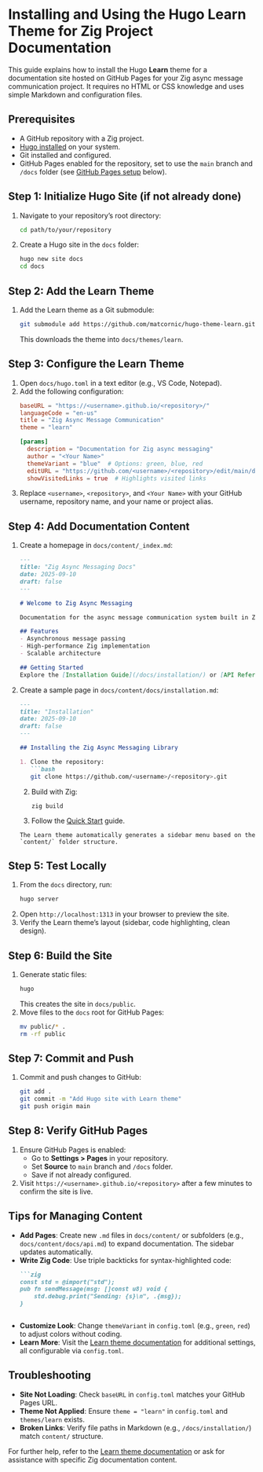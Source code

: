 # Installing and Using the Hugo Learn Theme for Zig Project Documentation

This guide explains how to install the Hugo **Learn** theme for a documentation site hosted on GitHub Pages for your Zig async message communication project. It requires no HTML or CSS knowledge and uses simple Markdown and configuration files.

## Prerequisites
- A GitHub repository with a Zig project.
- [Hugo installed](https://gohugo.io/installation/) on your system.
- Git installed and configured.
- GitHub Pages enabled for the repository, set to use the `main` branch and `/docs` folder (see [GitHub Pages setup](#github-pages-setup) below).

## Step 1: Initialize Hugo Site (if not already done)
1. Navigate to your repository’s root directory:
   ```bash
   cd path/to/your/repository
   ```
2. Create a Hugo site in the `docs` folder:
   ```bash
   hugo new site docs
   cd docs
   ```

## Step 2: Add the Learn Theme
1. Add the Learn theme as a Git submodule:
   ```bash
   git submodule add https://github.com/matcornic/hugo-theme-learn.git themes/learn
   ```
   This downloads the theme into `docs/themes/learn`.

## Step 3: Configure the Learn Theme
1. Open `docs/hugo.toml` in a text editor (e.g., VS Code, Notepad).
2. Add the following configuration:
   ```toml
   baseURL = "https://<username>.github.io/<repository>/"
   languageCode = "en-us"
   title = "Zig Async Message Communication"
   theme = "learn"

   [params]
     description = "Documentation for Zig async messaging"
     author = "<Your Name>"
     themeVariant = "blue"  # Options: green, blue, red
     editURL = "https://github.com/<username>/<repository>/edit/main/docs/content"
     showVisitedLinks = true  # Highlights visited links
   ```
3. Replace `<username>`, `<repository>`, and `<Your Name>` with your GitHub username, repository name, and your name or project alias.

## Step 4: Add Documentation Content
1. Create a homepage in `docs/content/_index.md`:
   ```markdown
   ---
   title: "Zig Async Messaging Docs"
   date: 2025-09-10
   draft: false
   ---

   # Welcome to Zig Async Messaging

   Documentation for the async message communication system built in Zig.

   ## Features
   - Asynchronous message passing
   - High-performance Zig implementation
   - Scalable architecture

   ## Getting Started
   Explore the [Installation Guide](/docs/installation/) or [API Reference](/docs/api/).
   ```
2. Create a sample page in `docs/content/docs/installation.md`:
   ```markdown
   ---
   title: "Installation"
   date: 2025-09-10
   draft: false
   ---

   ## Installing the Zig Async Messaging Library

   1. Clone the repository:
      ```bash
      git clone https://github.com/<username>/<repository>.git
      ```
    2. Build with Zig:
       ```zig
       zig build
       ```
    3. Follow the [Quick Start](/docs/quickstart/) guide.
   ```
   The Learn theme automatically generates a sidebar menu based on the `content/` folder structure.

## Step 5: Test Locally
1. From the `docs` directory, run:
   ```bash
   hugo server
   ```
2. Open `http://localhost:1313` in your browser to preview the site.
3. Verify the Learn theme’s layout (sidebar, code highlighting, clean design).

## Step 6: Build the Site
1. Generate static files:
   ```bash
   hugo
   ```
   This creates the site in `docs/public`.
2. Move files to the `docs` root for GitHub Pages:
   ```bash
   mv public/* .
   rm -rf public
   ```

## Step 7: Commit and Push
1. Commit and push changes to GitHub:
   ```bash
   git add .
   git commit -m "Add Hugo site with Learn theme"
   git push origin main
   ```

## Step 8: Verify GitHub Pages
1. Ensure GitHub Pages is enabled:
    - Go to **Settings > Pages** in your repository.
    - Set **Source** to `main` branch and `/docs` folder.
    - Save if not already configured.
2. Visit `https://<username>.github.io/<repository>` after a few minutes to confirm the site is live.

## Tips for Managing Content
- **Add Pages**: Create new `.md` files in `docs/content/` or subfolders (e.g., `docs/content/docs/api.md`) to expand documentation. The sidebar updates automatically.
- **Write Zig Code**: Use triple backticks for syntax-highlighted code:
  ```markdown
  ```zig
  const std = @import("std");
  pub fn sendMessage(msg: []const u8) void {
      std.debug.print("Sending: {s}\n", .{msg});
  }
  ```
  ```
- **Customize Look**: Change `themeVariant` in `config.toml` (e.g., `green`, `red`) to adjust colors without coding.
- **Learn More**: Visit the [Learn theme documentation](https://learn.netlify.app/) for additional settings, all configurable via `config.toml`.

## Troubleshooting
- **Site Not Loading**: Check `baseURL` in `config.toml` matches your GitHub Pages URL.
- **Theme Not Applied**: Ensure `theme = "learn"` in `config.toml` and `themes/learn` exists.
- **Broken Links**: Verify file paths in Markdown (e.g., `/docs/installation/`) match `content/` structure.

For further help, refer to the [Learn theme documentation](https://learn.netlify.app/) or ask for assistance with specific Zig documentation content.
